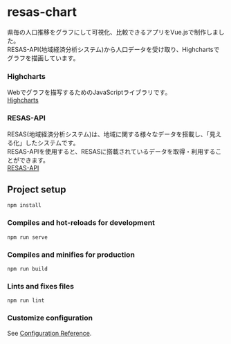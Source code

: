 # resas-chart

県毎の人口推移をグラフにして可視化、比較できるアプリをVue.jsで制作しました。  
RESAS-API(地域経済分析システム)から人口データを受け取り、Highchartsでグラフを描画しています。  

### Highcharts
Webでグラフを描写するためのJavaScriptライブラリです。  
[Highcharts](https://www.highcharts.com/ "Highcharts")

### RESAS-API
RESAS(地域経済分析システム)は、地域に関する様々なデータを搭載し、「見える化」したシステムです。  
RESAS-APIを使用すると、RESASに搭載されているデータを取得・利用することができます。  
[RESAS-API](https://opendata.resas-portal.go.jp/ "RESAS-API")


## Project setup
```
npm install
```

### Compiles and hot-reloads for development
```
npm run serve
```

### Compiles and minifies for production
```
npm run build
```

### Lints and fixes files
```
npm run lint
```

### Customize configuration
See [Configuration Reference](https://cli.vuejs.org/config/).
